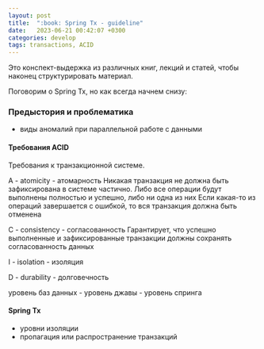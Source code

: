 ```yaml
---
layout: post
title:  ":book: Spring Tx - guideline"
date:   2023-06-21 00:42:07 +0300
categories: develop
tags: transactions, ACID
---
```


Это конспект-выдержка из различных книг, лекций и статей, чтобы наконец структурировать материал.

Поговорим о Spring Tx, но как всегда начнем снизу:

### **Предыстория и проблематика**

- виды аномалий при параллельной работе с данными


#### **Требования ACID**
Требования к транзакционной системе. 

A - atomicity - атомарность
Никакая транзакция не должна быть зафиксирована в системе частично. Либо все операции будут выполнены
полностью и успешно, либо ни одна из них
Если какая-то из операций завершается с ошибкой, то вся транзакция должна быть отменена

C - consistency - согласованность
Гарантирует, что успешно выполненные и зафиксированные транзакции должны сохранять согласованность данных

I - isolation - изоляция

D - durability - долговечность
                 
уровень баз данных - уровень джавы - уровень спринга

#### **Spring Tx**
- уровни изоляции
- пропагация или распространение транзакций


